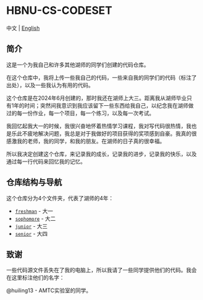 # HBNU-CS-CODESET

中文 | [English](README.md)

## 简介

这是一个为我自己和许多其他湖师的同学们创建的代码仓库。

在这个仓库中，我将上传一些我自己的代码，一些来自我的同学们的代码（标注了出处），以及一些我认为有用的代码。

这个仓库是在2024年6月创建的，那时我还在湖师上大三。距离我从湖师毕业只有1年的时间；突然间我意识到我应该留下一些东西给我自己，以纪念我在湖师做过的每一份作业，每一个项目，每一个练习，以及每一次考试。

我回忆起我大一的时候，我很兴奋地怀着热情学习课程，我对写代码很热情，我也是乐此不疲地解决问题，我总是对于我做好的项目获得的奖项感到自豪。我真的很感激我的老师，我的同学，和我的朋友。在湖师的日子真的很幸福。

所以我决定创建这个仓库，来记录我的成长，记录我的进步，记录我的快乐，以及通过每一行代码来回忆我的记忆。

## 仓库结构与导航

这个仓库分为4个文件夹，代表了湖师的4年：

- [`freshman`](./freshman_year/) - 大一
- [`sophomore`](./sophomore_year/) - 大二
- [`junior`](./junior_year/) - 大三
- [`senior`](./senior_year/) - 大四

## 致谢

一些代码源文件丢失在了我的电脑上，所以我请了一些同学提供他们的代码。我会在这里标注他们的名字：

@huiling13 - AMTC实验室的同学。
